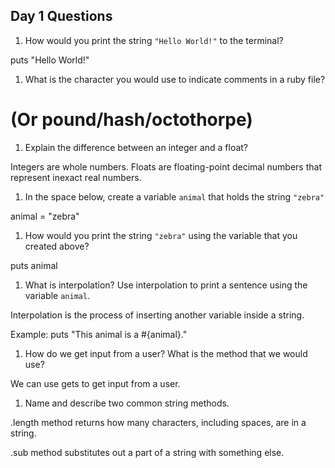 ## Day 1 Questions

1. How would you print the string `"Hello World!"` to the terminal?

puts "Hello World!"

1. What is the character you would use to indicate comments in a ruby file?

# (Or pound/hash/octothorpe)

1. Explain the difference between an integer and a float?

Integers are whole numbers. Floats are floating-point decimal numbers that represent inexact real numbers.

1. In the space below, create a variable `animal` that holds the string `"zebra"`

animal = "zebra"

1. How would you print the string `"zebra"` using the variable that you created above?

puts animal

1. What is interpolation? Use interpolation to print a sentence using the variable `animal`.

Interpolation is the process of inserting another variable inside a string.

Example: puts "This animal is a #{animal}."

1. How do we get input from a user? What is the method that we would use?

We can use gets to get input from a user.

1. Name and describe two common string methods.

.length method returns how many characters, including spaces, are in a string.

.sub method substitutes out a part of a string with something else.
